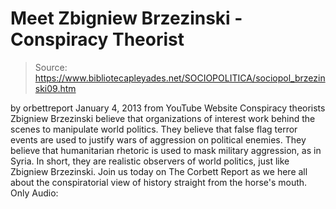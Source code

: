 # Meet Zbigniew Brzezinski - Conspiracy Theorist

> Source: https://www.bibliotecapleyades.net/SOCIOPOLITICA/sociopol_brzezinski09.htm

by
orbettreport
January 4, 2013
from
YouTube Website
Conspiracy theorists Zbigniew Brzezinski believe that organizations
of interest work behind the scenes to manipulate world politics.
They believe that false flag terror events are
used to justify wars of aggression on political enemies. They believe that
humanitarian rhetoric is used to mask military aggression, as in Syria. In
short, they are realistic observers of world politics, just like Zbigniew
Brzezinski.
Join us today on The Corbett Report as we here
all about the conspiratorial view of history straight from the horse's
mouth.
Only Audio:

